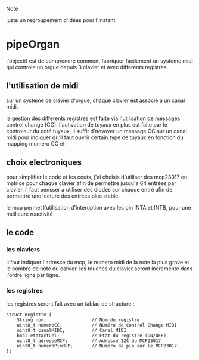 > [!NOTE]
> juste un regroupement d'idées pour l'instant

# pipeOrgan
l'objectif est de comprendre comment fabriquer facilement un systeme midi qui controle un orgue depuis 3 clavier et avec differents registres.

## l'utilisation de midi 

sur un systeme de clavier d'orgue, chaque clavier est associé a un canal midi.

la gestion des differents registres est faite via l'utilisation de messages control change (CC).
l'activation de tuyaux en plus est faite par le controleur du coté tuyaux, il suffit d'nevoyer un message CC sur un canal midi pour indiquer qu'il faut ouvrir certain type de tuyaux en fonction du mapping mumero CC et 

## choix electroniques

pour simplifier le code et les couts, j'ai choisis d'utiliser des mcp23017 en matrice pour chaque clavier afin de permettre jusqu'a 64 entrées par clavier.
il faut pensser a utiliser des diodes sur chaque entré afin de permettre une lecture des entrées plus stable.

le mcp permet l'utilisation d'interuption avec les pin INTA et INTB, pour une meilleure reactivité

## le code 

### les claviers

il faut indiquer l'adresse du mcp, le numero midi de la note la plus grave et le nombre de note du calvier.
les touches du clavier seront incrementé dans l'ordre ligne par ligne.

### les registres 

les registres seront fait avec un tablau de structure : 

```
struct Registre {
    String nom;                 // Nom du registre
    uint8_t numeroCC;           // Numéro de Control Change MIDI
    uint8_t canalMIDI;          // Canal MIDI
    bool etatActuel;            // Etat du registre (ON/OFF)
    uint8_t adresseMCP;         // Adresse I2C du MCP23017
    uint8_t numeroPinMCP;       // Numéro de pin sur le MCP23017
};
```
